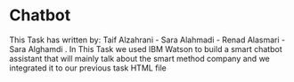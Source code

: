 # Chatbot
This Task has written by: Taif Alzahrani - Sara Alahmadi - Renad Alasmari  - Sara Alghamdi .
In This Task we used  IBM Watson to build a smart  chatbot assistant that will mainly talk about the smart method company and we integrated it to our previous task HTML file
